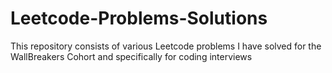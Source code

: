 # Leetcode-Problems-Solutions
This repository consists of various Leetcode problems I have solved for the WallBreakers Cohort and specifically for coding interviews 
